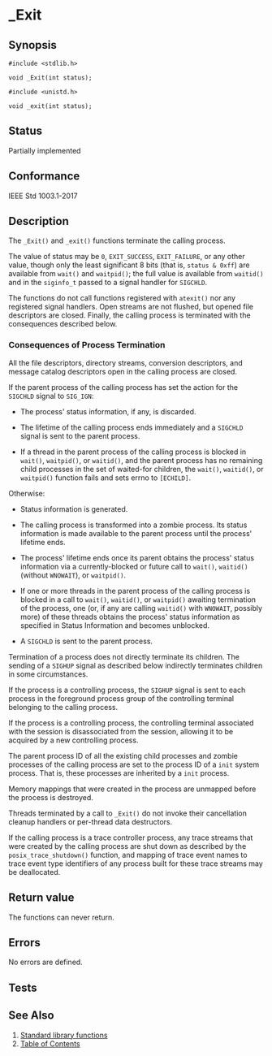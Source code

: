 # _Exit

## Synopsis

`#include <stdlib.h>`

`void _Exit(int status);`

`#include <unistd.h>`

`void _exit(int status);`

## Status

Partially implemented

## Conformance

IEEE Std 1003.1-2017

## Description

The `_Exit()` and `_exit()` functions terminate the calling process.

The value of status may be `0`, `EXIT_SUCCESS`, `EXIT_FAILURE`, or any other value, though only the least significant 8
bits (that is, `status & 0xff`) are available from `wait()` and `waitpid()`; the full value is available from `waitid()`
and in the `siginfo_t` passed to a signal handler for `SIGCHLD`.

The functions do not call functions registered with `atexit()` nor any registered signal handlers. Open streams are not
flushed, but opened file descriptors are closed. Finally, the calling process is terminated with the consequences
described below.

### Consequences of Process Termination

All the file descriptors, directory streams, conversion descriptors, and message catalog descriptors open in the
calling process are closed.

If the parent process of the calling process has set the action for the `SIGCHLD` signal to `SIG_IGN`:

* The process' status information, if any, is discarded.

* The lifetime of the calling process ends immediately and a `SIGCHLD` signal is sent to the parent process.

* If a thread in the parent process of the calling process is blocked in `wait()`, `waitpid()`, or `waitid()`, and the
parent process has no remaining child processes in the set of waited-for children, the `wait()`, `waitid()`, or
`waitpid()` function fails and sets errno to `[ECHILD]`.

Otherwise:

* Status information is generated.

* The calling process is transformed into a zombie process. Its status information is made available to the parent
process until the process' lifetime ends.

* The process' lifetime ends once its parent obtains the process' status information via a currently-blocked or future
call to `wait()`, `waitid()` (without `WNOWAIT`), or `waitpid()`.

* If one or more threads in the parent process of the calling process is blocked in a call to `wait()`, `waitid()`, or
`waitpid()` awaiting termination of the process, one (or, if any are calling `waitid()` with `WNOWAIT`, possibly more)
of these threads obtains the process' status information as specified in Status Information and becomes unblocked.

* A `SIGCHLD` is sent to the parent process.

Termination of a process does not directly terminate its children. The sending of a `SIGHUP` signal as described below
indirectly terminates children in some circumstances.

If the process is a controlling process, the `SIGHUP` signal is sent to each process in the foreground process group of
the controlling terminal belonging to the calling process.

If the process is a controlling process, the controlling terminal associated with the session is disassociated from the
session, allowing it to be acquired by a new controlling process.

The parent process ID of all the existing child processes and zombie processes of the calling process are set to the
process ID of a `init` system process. That is, these processes are inherited by a `init` process.

Memory mappings that were created in the process are unmapped before the process is destroyed.

Threads terminated by a call to `_Exit()` do not invoke their cancellation cleanup handlers or per-thread data
destructors.

If the calling process is a trace controller process, any trace streams that were created by the calling process are
shut down as described by the `posix_trace_shutdown()` function, and mapping of trace event names to trace event type
identifiers of any process built for these trace streams may be deallocated.

## Return value

The functions can never return.

## Errors

No errors are defined.

## Tests

## See Also

1. [Standard library functions](../README.md)
2. [Table of Contents](../../../README.md)
